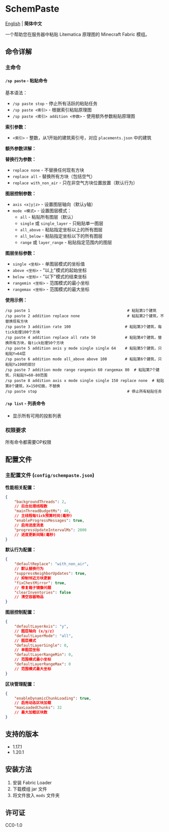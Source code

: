 # SchemPaste

[English](README.md) | **简体中文**

一个帮助您在服务器中粘贴 Litematica 原理图的 Minecraft Fabric 模组。

## 命令详解

### 主命令

#### `/sp paste` - 粘贴命令

基本语法：

- `/sp paste stop` - 停止所有活跃的粘贴任务
- `/sp paste <索引>` - 根据索引粘贴原理图
- `/sp paste <索引> addition <参数>` - 使用额外参数粘贴原理图

**索引参数：**

- `<索引>` - 整数，从1开始的建筑索引号，对应 `placements.json` 中的建筑

**额外参数详解：**

**替换行为参数：**

- `replace none` - 不替换任何现有方块
- `replace all` - 替换所有方块（包括空气）
- `replace with_non_air` - 只在非空气方块位置放置（默认行为）

**图层控制参数：**

- `axis <x|y|z>` - 设置图层轴向（默认y轴）
- `mode <模式>` - 设置图层模式：
    - `all` - 粘贴所有图层（默认）
    - `single` 或 `single_layer` - 只粘贴单一图层
    - `all_above` - 粘贴指定坐标以上的所有图层
    - `all_below` - 粘贴指定坐标以下的所有图层
    - `range` 或 `layer_range` - 粘贴指定范围内的图层

**图层坐标参数：**

- `single <坐标>` - 单图层模式的坐标值
- `above <坐标>` - "以上"模式的起始坐标
- `below <坐标>` - "以下"模式的结束坐标
- `rangemin <坐标>` - 范围模式的最小坐标
- `rangemax <坐标>` - 范围模式的最大坐标

**使用示例：**

```
/sp paste 1                                           # 粘贴第1个建筑
/sp paste 2 addition replace none                     # 粘贴第2个建筑，不替换现有方块
/sp paste 3 addition rate 100                        # 粘贴第3个建筑，每tick处理100个方块
/sp paste 4 addition replace all rate 50             # 粘贴第4个建筑，替换所有方块，每tick处理50个方块
/sp paste 5 addition axis y mode single single 64    # 粘贴第5个建筑，只粘贴Y=64层
/sp paste 6 addition mode all_above above 100        # 粘贴第6个建筑，只粘贴Y≥100的部分
/sp paste 7 addition mode range rangemin 60 rangemax 80  # 粘贴第7个建筑，只粘贴Y=60-80范围
/sp paste 8 addition axis x mode single single 150 replace none  # 粘贴第8个建筑，X=150切面，不替换
/sp paste stop                                        # 停止所有粘贴任务
```

#### `/sp list` - 列表命令

- 显示所有可用的投影列表

### 权限要求

所有命令都需要OP权限

## 配置文件

### 主配置文件 (`config/schempaste.json`)

**性能相关配置：**

```json
{
    "backgroundThreads": 2,
    // 后台处理线程数
    "mainThreadBudgetMs": 40,
    // 主线程每tick预算时间(毫秒)
    "enableProgressMessages": true,
    // 启用进度消息
    "progressUpdateIntervalMs": 2000
    // 进度更新间隔(毫秒)
}
```

**默认行为配置：**

```json
{
    "defaultReplace": "with_non_air",
    // 默认替换行为
    "suppressNeighborUpdates": true,
    // 抑制邻近方块更新
    "fixChestMirror": true,
    // 修复箱子镜像问题
    "clearInventories": false
    // 清空容器物品
}
```

**图层控制配置：**

```json
{
    "defaultLayerAxis": "y",
    // 图层轴向 (x/y/z)
    "defaultLayerMode": "all",
    // 图层模式
    "defaultLayerSingle": 0,
    // 单图层坐标
    "defaultLayerRangeMin": 0,
    // 范围模式最小坐标
    "defaultLayerRangeMax": 0
    // 范围模式最大坐标
}
```

**区块管理配置：**

```json
{
    "enableDynamicChunkLoading": true,
    // 启用动态区块加载
    "maxLoadedChunks": 32
    // 最大加载区块数
}
```

## 支持的版本

- 1.17.1
- 1.20.1

## 安装方法

1. 安装 Fabric Loader
2. 下载模组 jar 文件
3. 将文件放入 `mods` 文件夹

## 许可证

CC0-1.0
